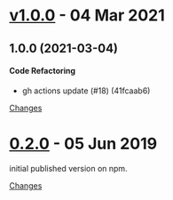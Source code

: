 <a name="v1.0.0"></a>
# [v1.0.0](https://github.com/mabunixda/node-red-contrib-nuki/releases/tag/v1.0.0) - 04 Mar 2021

## 1.0.0 (2021-03-04)

#### Code Refactoring

* gh actions update (#18) (41fcaab6)



[Changes][v1.0.0]


<a name="0.2.0"></a>
# [0.2.0](https://github.com/mabunixda/node-red-contrib-nuki/releases/tag/0.2.0) - 05 Jun 2019

initial published version on npm. 

[Changes][0.2.0]


[v1.0.0]: https://github.com/mabunixda/node-red-contrib-nuki/compare/0.2.0...v1.0.0
[0.2.0]: https://github.com/mabunixda/node-red-contrib-nuki/tree/0.2.0

 <!-- Generated by changelog-from-release -->

